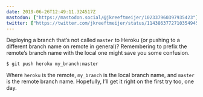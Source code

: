 ```yaml
---
date: 2019-06-26T12:49:11.324517Z
mastodon: ["https://mastodon.social/@jkreeftmeijer/102337960397935423"]
twitter: ["https://twitter.com/jkreeftmeijer/status/1143863772710354945", "https://twitter.com/jkreeftmeijer/status/1143863773448593408"]
---
```

Deploying a branch that’s not called `master` to Heroku (or pushing to a different branch name on remote in general)? Remembering to prefix the remote’s branch name with the local one might save you some confusion.

    $ git push heroku my_branch:master

Where `heroku` is the remote, `my_branch` is the local branch name, and `master` is the remote branch name. Hopefully, I’ll get it right on the first try too, one day.
